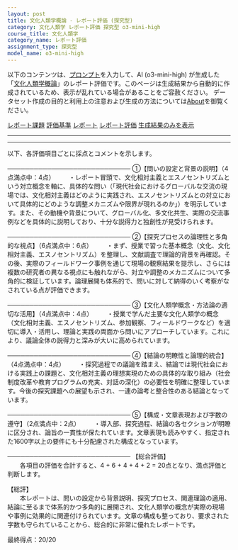 ```yaml
---
layout: post
title: 文化人類学概論 - レポート評価 (探究型)
category: 文化人類学 レポート評価 探究型 o3-mini-high
course_title: 文化人類学
category_name: レポート評価
assignment_type: 探究型
model_name: o3-mini-high
---
```


以下のコンテンツは、[プロンプト](https://github.com/takedatoshiyuki/synthetic_assignments/tree/main/generated/文化人類学/o3-mini-high/prompt_レポート評価-探究型.md)を入力して、AI (o3-mini-high) が生成した「[文化人類学概論](/contents/文化人類学/)」のレポート評価です。このページは生成結果から自動的に作成されているため、表示が乱れている場合があることをご容赦ください。
データセット作成の目的と利用上の注意および生成の方法については[About](/About)を御覧ください。

[レポート課題](../レポート課題-探究型)
[評価基準](../評価基準-探究型)
[レポート](../レポート-探究型)
[レポート評価](../レポート評価-探究型)
[生成結果のみを表示](https://github.com/takedatoshiyuki/synthetic_assignments/tree/main/generated/文化人類学/o3-mini-high/レポート評価-探究型.md)
  

***
***
  
以下、各評価項目ごとに採点とコメントを示します。

────────────────────────────
①【問いの設定と背景の説明】（4点満点中：4点）
  ・レポート冒頭で、文化相対主義とエスノセントリズムという対立概念を軸に、具体的な問い（「現代社会におけるグローバルな交流の現場では、文化相対主義はどのように実践され、エスノセントリズムとの対立において具体的にどのような調整メカニズムや限界が現れるのか」）を明示しています。また、その動機や背景について、グローバル化、多文化共生、実際の交流事例などを具体的に説明しており、十分な説得力と独創性が見受けられます。

────────────────────────────
②【探究プロセスの論理性と多角的な視点】（6点満点中：6点）
  ・まず、授業で習った基本概念（文化、文化相対主義、エスノセントリズム）を整理し、文献調査で理論的背景を再確認。その後、実際のフィールドワーク事例を通じて現場の観察結果を提示し、さらには複数の研究者の異なる視点にも触れながら、対立や調整のメカニズムについて多角的に検証しています。論理展開も体系的で、問いに対して納得のいく考察がなされている点が評価できます。

────────────────────────────
③【文化人類学概念・方法論の適切な活用】（4点満点中：4点）
  ・授業で学んだ主要な文化人類学の概念（文化相対主義、エスノセントリズム、参加観察、フィールドワークなど）を適切に導入・活用し、理論と実践の両面から問いにアプローチしています。これにより、議論全体の説得力と深みが大いに高められています。

────────────────────────────
④【結論の明瞭性と論理的統合】（4点満点中：4点）
  ・探究過程での議論を踏まえ、結論では現代社会における実践上の課題と、文化相対主義の理想実現のための具体的な取り組み（社会制度改革や教育プログラムの充実、対話の深化）の必要性を明確に整理しています。今後の探究課題への展望も示され、一連の論考と整合性のある結論となっています。

────────────────────────────
⑤【構成・文章表現および字数の遵守】（2点満点中：2点）
  ・導入部、探究過程、結論の各セクションが明瞭に区分され、論旨の一貫性が保たれています。文章表現も読みやすく、指定された1600字以上の要件にも十分配慮された構成となっています。

────────────────────────────
【総合評価】  
  各項目の評価を合計すると、4 + 6 + 4 + 4 + 2 = 20点となり、満点評価と判断します。

【総評】  
  本レポートは、問いの設定から背景説明、探究プロセス、関連理論の適用、結論に至るまで体系的かつ多角的に展開され、文化人類学の概念が実際の現場や事例に効果的に関連付けられています。文章の構成も整っており、要求された字数も守られていることから、総合的に非常に優れたレポートです。

最終得点：20/20
